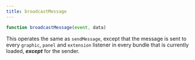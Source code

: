 ```yaml
---
title: broadcastMessage
---
```


```js
function broadcastMessage(event, data)
```

This operates the same as `sendMessage`, except that the message is sent to
every `graphic`, `panel` and `extension` listener in every bundle that is
currently loaded, ***except*** for the sender.

